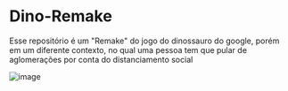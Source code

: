 # Dino-Remake

Esse repositório é um "Remake" do jogo do dinossauro do google, porém em um diferente contexto, no qual uma pessoa tem que pular de aglomerações por conta do distanciamento social

![image](https://user-images.githubusercontent.com/65842535/173263739-af63c4cd-4991-46ce-944b-0ab07455a772.png)

